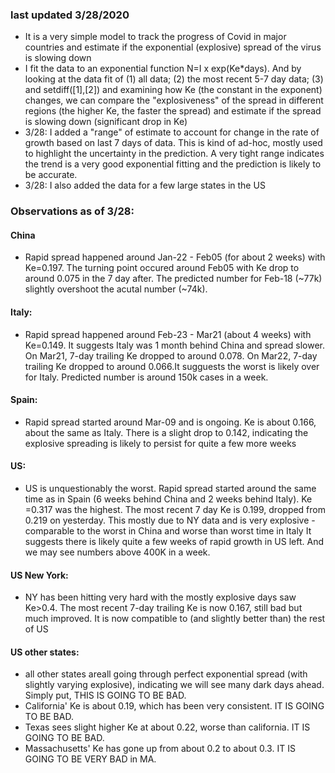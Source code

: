 ### last updated 3/28/2020
+ It is a very simple model to track the progress of Covid in major countries and estimate if the exponential (explosive) spread of the virus is slowing down 
+ I fit the data to an exponential function N=I x exp(Ke*days). And by looking at the data fit of (1) all data; (2) the most recent 5-7 day data; (3) and setdiff([1],[2]) and examining how Ke (the constant in the exponent) changes, we can compare the "explosiveness" of the spread in different regions (the higher Ke, the faster the spread) and estimate if the spread is slowing down (significant drop in Ke)
+ 3/28: I added a "range" of estimate to account for change in the rate of growth based on last 7 days of data. This is kind of ad-hoc, mostly used to highlight the uncertainty in the prediction. A very tight range indicates the trend is a very good exponential fitting and the prediction is likely to be accurate.
+ 3/28: I also added the data for a few large states in the US

###  Observations as of 3/28: 
#### China
+ Rapid spread happened around Jan-22 - Feb05 (for about 2 weeks) with Ke=0.197. The turning point occured around Feb05 with Ke drop to around 0.075 in the 7 day after. The predicted number for Feb-18 (~77k) slightly overshoot the acutal number (~74k).

#### Italy: 
+ Rapid spread happened around Feb-23 - Mar21 (about 4 weeks) with Ke=0.149. It suggests Italy was 1 month behind China and spread slower. On Mar21, 7-day trailing Ke dropped to around 0.078. On Mar22, 7-day trailing Ke dropped to around 0.066.It sugguests the worst is likely over for Italy. Predicted number is around 150k cases in a week.

#### Spain: 
+ Rapid spread started around  Mar-09 and is ongoing. Ke is about 0.166, about the same as Italy. There is a slight drop to 0.142, indicating the explosive spreading is likely to persist for quite a few more weeks

#### US:
+ US is unquestionably the worst. Rapid spread started around the same time as in Spain (6 weeks behind China and 2 weeks behind Italy). Ke =0.317 was the highest. The most recent 7 day Ke is 0.199, dropped from 0.219 on yesterday. This mostly due to NY data and is very explosive - comparable to the worst in China and worse than worst time in Italy It suggests there is likely quite a few weeks of rapid growth in US left. And we may see numbers above 400K in a week.

#### US New York:
+ NY has been hitting very hard with the mostly explosive days saw Ke>0.4. The most recent 7-day trailing Ke is now 0.167, still bad but much improved. It is now compatible to (and slightly better than) the rest of US

#### US other states:
+ all other states areall going through perfect exponential spread (with slightly varying explosive), indicating we will see many dark days ahead. Simply put, THIS IS GOING TO BE BAD.
+ California' Ke is about 0.19, which has been very consistent. IT IS GOING TO BE BAD.
+ Texas sees slight higher Ke at about 0.22, worse than california. IT IS GOING TO BE BAD.
+ Massachusetts' Ke has gone up from about 0.2 to about 0.3. IT IS GOING TO BE VERY BAD in MA.